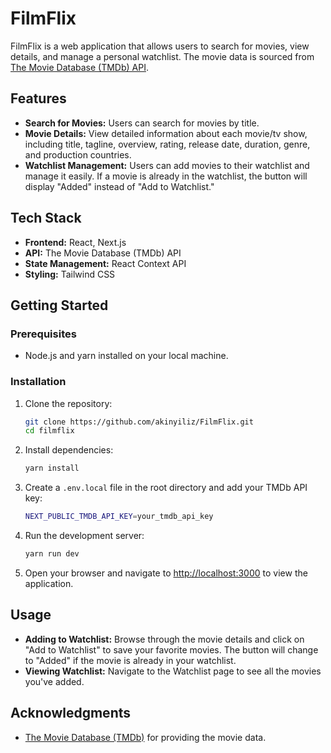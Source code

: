 # FilmFlix

FilmFlix is a web application that allows users to search for movies, view details, and manage a personal watchlist. The movie data is sourced from [The Movie Database (TMDb) API](https://www.themoviedb.org/documentation/api).

## Features

- **Search for Movies:** Users can search for movies by title.
- **Movie Details:** View detailed information about each movie/tv show, including title, tagline, overview, rating, release date, duration, genre, and production countries.
- **Watchlist Management:** Users can add movies to their watchlist and manage it easily. If a movie is already in the watchlist, the button will display "Added" instead of "Add to Watchlist."

## Tech Stack

- **Frontend:** React, Next.js
- **API:** The Movie Database (TMDb) API
- **State Management:** React Context API
- **Styling:** Tailwind CSS

## Getting Started

### Prerequisites

- Node.js and yarn installed on your local machine.

### Installation

1. Clone the repository:

   ```bash
   git clone https://github.com/akinyiliz/FilmFlix.git
   cd filmflix
   ```

2. Install dependencies:

   ```bash
   yarn install
   ```

3. Create a `.env.local` file in the root directory and add your TMDb API key:

   ```bash
   NEXT_PUBLIC_TMDB_API_KEY=your_tmdb_api_key
   ```

4. Run the development server:

   ```bash
   yarn run dev
   ```

5. Open your browser and navigate to [http://localhost:3000](http://localhost:3000) to view the application.

## Usage

- **Adding to Watchlist:** Browse through the movie details and click on "Add to Watchlist" to save your favorite movies. The button will change to "Added" if the movie is already in your watchlist.
- **Viewing Watchlist:** Navigate to the Watchlist page to see all the movies you've added.

## Acknowledgments

- [The Movie Database (TMDb)](https://www.themoviedb.org/) for providing the movie data.

